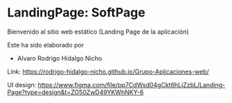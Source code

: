 # LandingPage: SoftPage

Bienvenido al sitio web estático (Landing Page de la aplicación)

Este ha sido elaborado por 

- Alvaro Rodrigo Hidalgo Nicho

Link:
https://rodrigo-hidalgo-nicho.github.io/Grupo-Aplicaciones-web/

UI design:
https://www.figma.com/file/pp7CdWsd04gCkt6hLjZzbL/Landing-Page?type=design&t=ZO50ZwD49YKWhNKY-6

